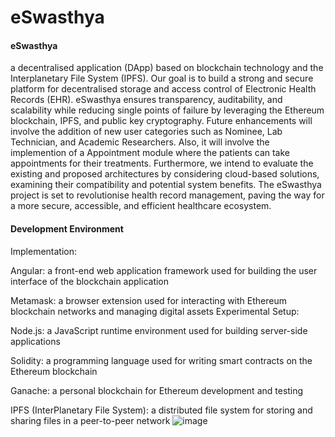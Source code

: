 # eSwasthya
<h4>eSwasthya</h4><p>a decentralised application (DApp) based on blockchain technology and the 
Interplanetary File System (IPFS). Our goal is to build a strong and secure platform for 
decentralised storage and access control of Electronic Health Records (EHR). eSwasthya 
ensures transparency, auditability, and scalability while reducing single points of failure by 
leveraging the Ethereum blockchain, IPFS, and public key cryptography. Future 
enhancements will involve the addition of new user categories such as Nominee, Lab 
Technician, and Academic Researchers. Also, it will involve the implemention of a 
Appointment module where the patients can take appointments for their treatments. 
Furthermore, we intend to evaluate the existing and proposed architectures by considering 
cloud-based solutions, examining their compatibility and potential system benefits. The 
eSwasthya project is set to revolutionise health record management, paving the way for a 
more secure, accessible, and efficient healthcare ecosystem.</p>

<h4>Development Environment</h4>

Implementation:

Angular: a front-end web application framework used for building the user interface of the blockchain application

Metamask: a browser extension used for interacting with Ethereum blockchain networks and managing digital assets
Experimental Setup:


Node.js: a JavaScript runtime environment used for building server-side applications

Solidity: a programming language used for writing smart contracts on the Ethereum blockchain

Ganache: a personal blockchain for Ethereum development and testing

IPFS (InterPlanetary File System): a distributed file system for storing and sharing files in a peer-to-peer network
![image](https://github.com/abhaygupta12/eSwasthya/assets/71281005/7e986239-87cc-4b67-b7ae-d4d7d9c906bb)

